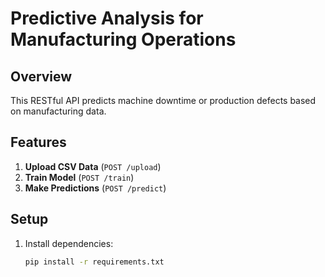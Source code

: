 # Predictive Analysis for Manufacturing Operations

## Overview
This RESTful API predicts machine downtime or production defects based on manufacturing data.

## Features
1. **Upload CSV Data** (`POST /upload`)
2. **Train Model** (`POST /train`)
3. **Make Predictions** (`POST /predict`)

## Setup
1. Install dependencies:
   ```bash
   pip install -r requirements.txt
